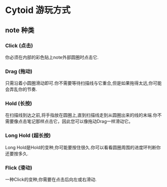 # Cytoid 游玩方式

## note 种类

### Click (点击)

你必须在内部的彩色贴上note外部圆圈时点击它.

### Drag (拖动)

只需沿着小圆圈滑动即可.你不需要等待扫描线与它重合,但是如果拖得太远,你可能会弄乱你的节奏.

### Hold (长按)

在扫描线到达之前,将手指放在圆圈上,直到扫描线走到从圆圈出来的线的末端.你不需要像点击笔记那样点击它，因此您可以像拖动Drag一样滑动它。

### Long Hold (超长按)

Long Hold是Hold的变种,你可能要按住很久.你可以看看圆圈周围的进度环判断你还要按多久.

### Flick (滑动)

一种Click的变种,你需要在点击后向左或右滑动.